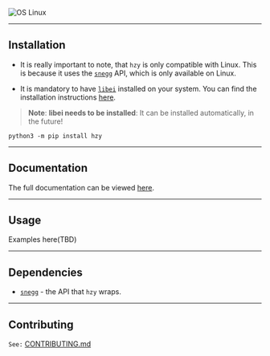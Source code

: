 
![OS Linux](https://img.shields.io/badge/OS-Linux-blue)

---

## Installation
- It is really important to note, that `hzy` is only compatible with Linux. This is because it uses the [`snegg`](https://gitlab.freedesktop.org/libinput/snegg) API, which is only available on Linux.


- It is mandatory to have [`libei`](https://gitlab.freedesktop.org/libinput/libei) installed on your system. You can find the installation instructions [here](https://gitlab.freedesktop.org/libinput/snegg/-/blob/master/README.md#installation).

> **Note**: **libei needs to be installed**: It can be installed automatically, in the future!
> 
> 
```shell
python3 -m pip install hzy
```
---

## Documentation

The full documentation can be viewed [here](https://hadhzy.github.io/hzy/).

---

## Usage

Examples here(TBD)

---
## Dependencies

* <a href="https://gitlab.freedesktop.org/libinput/snegg" target="_blank"><code>snegg</code></a> - the API that `hzy` wraps.
---
## Contributing
`See:` [CONTRIBUTING.md](https://github.com/Hadhzy/hzy/blob/master/CONTRIBUTING.md)

